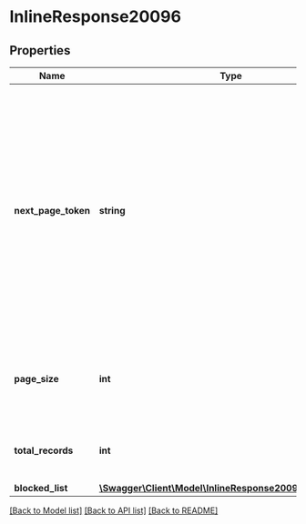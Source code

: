 # InlineResponse20096

## Properties
Name | Type | Description | Notes
------------ | ------------- | ------------- | -------------
**next_page_token** | **string** | The next page token is used to paginate through large result sets. A next page token will be returned whenever the set of available results exceeds the current page size. The expiration period for this token is 15 minutes. | [optional] 
**page_size** | **int** | The total number of records returned from a single API call. | [optional] 
**total_records** | **int** | The total number of records found for this query. | [optional] 
**blocked_list** | [**\Swagger\Client\Model\InlineResponse20096BlockedList[]**](InlineResponse20096BlockedList.md) |  | [optional] 

[[Back to Model list]](../README.md#documentation-for-models) [[Back to API list]](../README.md#documentation-for-api-endpoints) [[Back to README]](../README.md)


